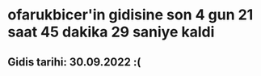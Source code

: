 # ofarukbicer'in gidisine son 4 gun 21 saat 45 dakika 29 saniye kaldi

## Gidis tarihi: 30.09.2022 :(